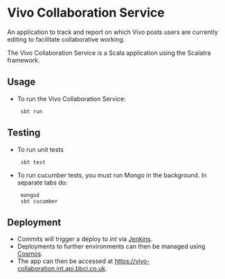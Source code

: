 Vivo Collaboration Service
=================

An application to track and report on which Vivo posts users are currently editing to facilitate collaborative working.

The Vivo Collaboration Service is a Scala application using the Scalatra framework.

Usage
-----
 - To run the Vivo Collaboration Service:

        sbt run
        
Testing
-------
 - To run unit tests
        
        sbt test
        
 - To run cucumber tests, you must run Mongo in the background. In separate tabs do:
 
        mongod
        sbt cucumber

Deployment
----------

- Commits will trigger a deploy to _int_ via [Jenkins](https://cps-jenkins-master.cloud.bbc.co.uk/view/vivo-collaboration/).
- Deployments to further environments can then be managed using [Cosmos](https://admin.live.bbc.co.uk/cosmos/component/vivo-collaboration).
- The app can then be accessed at https://vivo-collaboration.int.api.bbci.co.uk.
